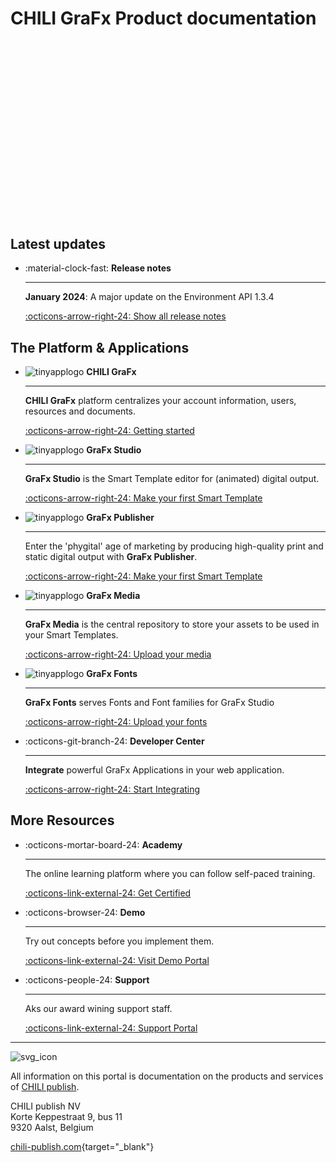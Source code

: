 # CHILI GraFx Product documentation

<script src="https://fast.wistia.com/embed/medias/ynvyz51p7b.jsonp" async></script><script src="https://fast.wistia.com/assets/external/E-v1.js" async></script><div class="wistia_responsive_padding" style="padding:56.25% 0 0 0;position:relative;"><div class="wistia_responsive_wrapper" style="height:100%;left:0;position:absolute;top:0;width:100%;"><div class="wistia_embed wistia_async_ynvyz51p7b seo=false videoFoam=true" style="height:100%;position:relative;width:100%">&nbsp;</div></div></div>

## Latest updates

<div class="grid cards" markdown>

-   :material-clock-fast: __Release notes__

    ---

    **January 2024**: A major update on the Environment API 1.3.4

    [:octicons-arrow-right-24: Show all release notes](/release-notes/)

</div>


## The Platform & Applications

<div class="grid cards" markdown>

-   ![tinyapplogo](/assets/CHILI_LOGOS_OK-02.svg) __CHILI GraFx__

    ---

    **CHILI GraFx** platform centralizes your account information, users, resources and documents.

    [:octicons-arrow-right-24: Getting started](/CHILI-GraFx/admin/)

-   ![tinyapplogo](/assets/CHILI_LOGOS_OK-10.svg) __GraFx Studio__

    ---

    **GraFx Studio** is the Smart Template editor for (animated) digital output.

    [:octicons-arrow-right-24: Make your first Smart Template](/GraFx-Studio/guides/hello-world/)

-   ![tinyapplogo](/assets/CHILI_LOGOS_OK-21.svg) __GraFx Publisher__

    ---

    Enter the 'phygital' age of marketing by producing high-quality print and static digital output with **GraFx Publisher**.
    
    [:octicons-arrow-right-24: Make your first Smart Template](/GraFx-Publisher/guides/hello-world/)

-   ![tinyapplogo](/assets/CHILI_LOGOS_OK-12.svg) __GraFx Media__

    ---

    **GraFx Media** is the central repository to store your assets to be used in your Smart Templates.
    
    [:octicons-arrow-right-24: Upload your media](/GraFx-Media/guides/upload-media/)

-   ![tinyapplogo](/assets/CHILI_LOGOS_OK-08.svg) __GraFx Fonts__

    ---

    **GraFx Fonts** serves Fonts and Font families for GraFx Studio
    
    [:octicons-arrow-right-24: Upload your fonts](/GraFx-Fonts/guides/upload-fonts/)

-   :octicons-git-branch-24: __Developer Center__

    ---

    **Integrate** powerful GraFx Applications in your web application.
    
    [:octicons-arrow-right-24: Start Integrating](/GraFx-Developers/)

</div>

## More Resources

<div class="grid cards" markdown>

-   :octicons-mortar-board-24: __Academy__

    ---

    The online learning platform where you can follow self-paced training.

    [:octicons-link-external-24: Get Certified](https://product.chili-publish.academy/)

-   :octicons-browser-24: __Demo__

    ---

    Try out concepts before you implement them.

    [:octicons-link-external-24: Visit Demo Portal](https://demoportal.thebigspicy.com/scenarios)

-   :octicons-people-24: __Support__

    ---

    Aks our award wining support staff.

    [:octicons-link-external-24: Support Portal](https://mysupport.chili-publish.com/)

</div>

---

![svg_icon](/assets/CHILI_LOGOS_OK-01.svg)

All information on this portal is documentation on the products and services of [CHILI publish](https://www.chili-publish.com/contact-sales/).

CHILI publish NV<br/>
Korte Keppestraat 9, bus 11<br/>
9320 Aalst, Belgium

[chili-publish.com](https://www.chili-publish.com/){target="_blank"}